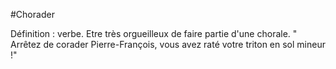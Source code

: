 #Chorader

Définition : verbe. Etre très orgueilleux de faire partie d'une chorale. " Arrêtez de corader Pierre-François, vous avez raté votre triton en sol mineur !"
